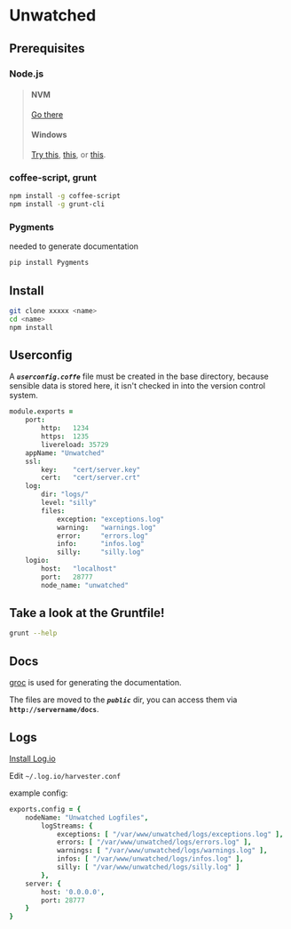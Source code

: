 # Unwatched


## Prerequisites

### Node.js

> #### NVM
>
> [Go there](https://github.com/creationix/nvm)
>
> #### Windows
>
> [Try this](http://www.ubuntu.com/download/desktop), [this](http://wiki.centos.org/Download), or [this](http://fedoraproject.org/get-fedora).

### coffee-script, grunt

```zsh
npm install -g coffee-script
npm install -g grunt-cli
```

### Pygments
needed to generate documentation

```zsh
pip install Pygments
```

## Install

```zsh
git clone xxxxx <name>
cd <name>
npm install
```

## Userconfig
A <b>*`userconfig.coffe`*</b> file must be created in the base directory, because sensible data is stored here, it isn't checked in into the version control system.

```coffee
module.exports =
    port:
        http:   1234
        https:  1235
        livereload: 35729
    appName: "Unwatched"
    ssl:
        key:    "cert/server.key"
        cert:   "cert/server.crt"
    log:
        dir: "logs/"
        level: "silly"
        files:
            exception: "exceptions.log"
            warning:   "warnings.log"
            error:     "errors.log"
            info:      "infos.log"
            silly:     "silly.log"
    logio:
        host:   "localhost"
        port:   28777
        node_name: "unwatched"
```

## Take a look at the Gruntfile!

```zsh
grunt --help
```


## Docs
[groc](https://github.com/nevir/groc/) is used for generating the documentation.

The files are moved to the <b>*`public`*</b> dir, you can access them via **`http://servername/docs`**.

## Logs

[Install Log.io](http://logio.org/)

Edit `~/.log.io/harvester.conf`

example config:

```coffee
exports.config = {
    nodeName: "Unwatched Logfiles",
        logStreams: {
            exceptions: [ "/var/www/unwatched/logs/exceptions.log" ],
            errors: [ "/var/www/unwatched/logs/errors.log" ],
            warnings: [ "/var/www/unwatched/logs/warnings.log" ],
            infos: [ "/var/www/unwatched/logs/infos.log" ],
            silly: [ "/var/www/unwatched/logs/silly.log" ]
        },
    server: {
        host: '0.0.0.0',
        port: 28777
    }
}
```
